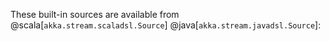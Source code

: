 These built-in sources are available from @scala[`akka.stream.scaladsl.Source`] @java[`akka.stream.javadsl.Source`]: